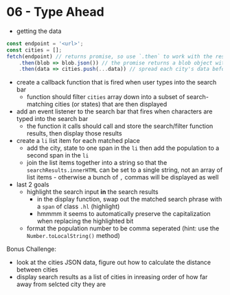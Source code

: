 # 06 - Type Ahead

- getting the data
```js
const endpoint = '<url>';
const cities = [];
fetch(endpoint) // returns promise, so use `.then` to work with the resolved promise
	.then(blob => blob.json()) // the promise returns a blob object with a json parse method
	.then(data => cities.push(...data)) // spread each city's data before pushing into the `cities` array
```

- create a callback function that is fired when user types into the search bar
	- function should filter `cities` array down into a subset of search-matching cities (or states) that are then displayed
- add an event listener to the search bar that fires when characters are typed into the search bar
	- the function it calls should call and store the search/filter function results, then display those results
- create a `li` list item for each matched place
	- add the city, state to one span in the `li` then add the population to a second span in the `li`
	- join the list items together into a string so that the `searchResults.innerHTML` can be set to a single string, not an array of list items - otherwise a bunch of `,` commas will be displayed as well
- last 2 goals
	- highlight the search input **in** the search results
		- in the display function, swap out the matched search phrase with a `span` of class `.hl` (highlight)
		- hmmmm it seems to automatically preserve the capitalization when replacing the highlighted bit
	- format the population number to be comma seperated (hint: use the `Number.toLocalString()` method)
	
Bonus Challenge:
- look at the cities JSON data, figure out how to calculate the distance between cities
- display search results as a list of cities in inreasing order of how far away from selcted city they are